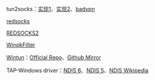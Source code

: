tun2socks：[实现1](https://github.com/xjasonlyu/tun2socks)、[实现2](https://github.com/eycorsican/go-tun2socks)、[badvpn](https://github.com/ambrop72/badvpn)

[redsocks](https://github.com/darkk/redsocks)

[REDSOCKS2](https://github.com/semigodking/redsocks)

[WinpkFilter](https://www.ntkernel.com/windows-packet-filter/)

[Wintun](https://www.wintun.net/)：[Official Repo](https://git.zx2c4.com/wintun)、[Github Mirror](https://github.com/WireGuard/wintun)

TAP-Windows driver：[NDIS 6](https://github.com/OpenVPN/tap-windows6)、[NDIS 5](https://github.com/OpenVPN/tap-windows)、[NDIS Wikipedia](https://zh.wikipedia.org/zh-cn/%E7%B6%B2%E7%B5%A1%E9%A9%85%E5%8B%95%E7%A8%8B%E5%BC%8F%E4%BB%8B%E9%9D%A2%E8%A6%8F%E7%AF%84)
